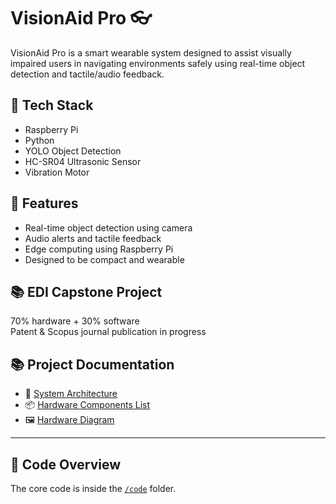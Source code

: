 # VisionAid Pro 👓

VisionAid Pro is a smart wearable system designed to assist visually impaired users in navigating environments safely using real-time object detection and tactile/audio feedback.

## 🚀 Tech Stack
- Raspberry Pi
- Python
- YOLO Object Detection
- HC-SR04 Ultrasonic Sensor
- Vibration Motor

## 🎯 Features
- Real-time object detection using camera
- Audio alerts and tactile feedback
- Edge computing using Raspberry Pi
- Designed to be compact and wearable

## 📚 EDI Capstone Project
70% hardware + 30% software  
Patent & Scopus journal publication in progress

## 📚 Project Documentation

- 📄 [System Architecture](./architecture.md)
- 📦 [Hardware Components List](./components_list.md)
- 🖼️ [Hardware Diagram](./hardware_diagram.jpg)

---

## 📁 Code Overview

The core code is inside the [`/code`](./code) folder.

